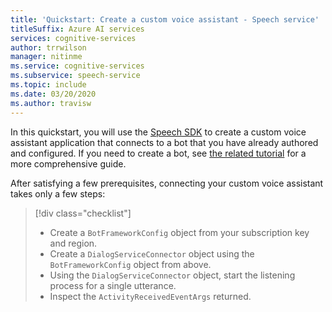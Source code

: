 ```yaml
---
title: 'Quickstart: Create a custom voice assistant - Speech service'
titleSuffix: Azure AI services
services: cognitive-services
author: trrwilson
manager: nitinme
ms.service: cognitive-services
ms.subservice: speech-service
ms.topic: include
ms.date: 03/20/2020
ms.author: travisw
---
```


In this quickstart, you will use the [Speech SDK](~/articles/ai-services/speech-service/speech-sdk.md) to create a custom voice assistant application that connects to a bot that you have already authored and configured. If you need to create a bot, see [the related tutorial](~/articles/ai-services/speech-service/tutorial-voice-enable-your-bot-speech-sdk.md) for a more comprehensive guide.

After satisfying a few prerequisites, connecting your custom voice assistant takes only a few steps:
> [!div class="checklist"]
> * Create a `BotFrameworkConfig` object from your subscription key and region.
> * Create a `DialogServiceConnector` object using the `BotFrameworkConfig` object from above.
> * Using the `DialogServiceConnector` object, start the listening process for a single utterance.
> * Inspect the `ActivityReceivedEventArgs` returned.

